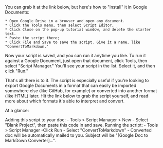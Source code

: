 You can grab it at the link below, but here's how to "install" it in Google Documents:

    * Open Google Drive in a browser and open any document.
    * Click the Tools menu, then select Script Editor.
    * Click Close on the pop-up tutorial window, and delete the starter text.
    * Paste the script there;
    * Click File and Save to save the script. Give it a name, like "ConvertToMarkdown."

Now your script is saved, and you can run it anytime you like. To run it against a Google Document, just open that document, click Tools, then select "Script Manager." You'll see your script in the list. Select it, and then click "Run."

That's all there is to it. The script is especially useful if you're looking to export Google Documents in a format that can easily be imported somewhere else (like GitHub, for example) or converted into another format (like HTML) later. Hit the link below to grab the script yourself, and read more about which formats it's able to interpret and convert. 


At a glance:


  Adding this script to your doc: 
    - Tools > Script Manager > New
    - Select "Blank Project", then paste this code in and save.
  Running the script:
    - Tools > Script Manager
    -Click Run
    - Select "ConvertToMarkdown"
    - Converted doc will be automatically mailed to you. Subject will be "[Google Doc to MarkDown Converter]...".

